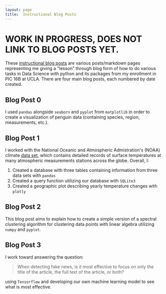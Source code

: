 ```yaml
---
layout: page
title:  Instructional Blog Posts
---
```

<style>
.center {
  display: block;
  margin-left: auto;
  margin-right: auto;
  width: 50%;
}
</style>

# **WORK IN PROGRESS, DOES NOT LINK TO BLOG POSTS YET.**

These <a href="https://github.com/thomhuang/thomhuang.github.io-pic16/" target="_blank">instructional blog posts</a> are various posts/markdown pages representing me giving a "lesson" through blog form of how to do various tasks in Data Science with python and its packages from my enrollment in PIC 16B at UCLA. There are four main blog posts, each numbered by date created.

## Blog Post 0

I used `pandas` alongside `seaborn` and `pyplot` from `matplotlib` in order to create a visualization of penguin data (containing species, region, measurements, etc.).

## Blog Post 1

I worked with the National Oceanic and Atmospheric Admistration's (NOAA) climate [data set](https://www.ncdc.noaa.gov/data-access/land-based-station-data/land-based-datasets/global-historical-climatology-network-monthly-version-4), which contains detailed records of surface temperatures at many atmospheric measurements stations across the globe. Overall, I:

1. Created a database with three tables containing information from three data sets with `pandas`
1. Created a query function utilizing our database with `SQLite3`
1. Created a geographic plot describing yearly temperature changes with `plotly`

## Blog Post 2

This blog post aims to explain how to create a simple version of a spectral clustering algorithm for clustering data points with linear algebra utilizing `numpy` and `pyplot`. 

## Blog Post 3

I work toward answering the question:

> When detecting fake news, is it most effective to focus on only the title of the article, the full text of the article, or both?

using `Tensorflow` and developing our own machine learning model to see what is most effective.






